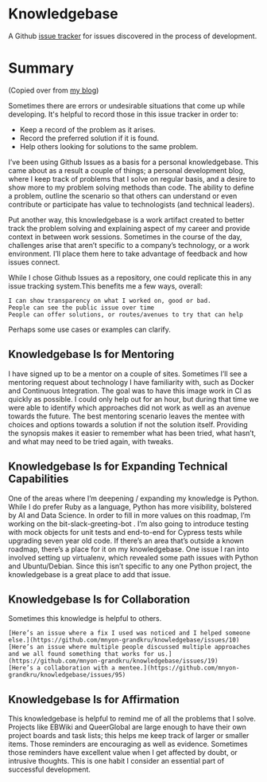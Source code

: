 # Knowledgebase

A Github [issue tracker](https://github.com/trystant/knowledgebase/issues) for issues discovered in the process of development.

# Summary

(Copied over from [my blog](https://blog.grandkru.com/post/716803447493672960/my-own-personal-knowledgebase-on-github))

Sometimes there are errors or undesirable situations that come up while developing. It's helpful to record those in this issue tracker in order to:
* Keep a record of the problem as it arises.
* Record the preferred solution if it is found.
* Help others looking for solutions to the same problem.

I’ve been using Github Issues as a basis for a personal knowledgebase. This came about as a result a couple of things; a personal development blog, where I keep track of problems that I solve on regular basis, and a desire to show more to my problem solving methods than code. The ability to define a problem, outline the scenario so that others can understand or even contribute or participate has value to technologists (and technical leaders).

Put another way, this knowledgebase is a work artifact created to better track the problem solving and explaining aspect of my career and provide context in between work sessions. Sometimes in the course of the day, challenges arise that aren’t specific to a company’s technology, or a work environment. I’ll place them here to take advantage of feedback and how issues connect.

While I chose Github Issues as a repository, one could replicate this in any issue tracking system.This benefits me a few ways, overall:

    I can show transparency on what I worked on, good or bad.
    People can see the public issue over time
    People can offer solutions, or routes/avenues to try that can help

Perhaps some use cases or examples can clarify.
## Knowledgebase Is for Mentoring

I have signed up to be a mentor on a couple of sites. Sometimes I’ll see a mentoring request about technology I have familiarity with, such as Docker and Continuous Integration. The goal was to have this image work in CI as quickly as possible. I could only help out for an hour, but during that time we were able to identify which approaches did not work as well as an avenue towards the future. The best mentoring scenario leaves the mentee with choices and options towards a solution if not the solution itself. Providing the synopsis makes it easier to remember what has been tried, what hasn’t, and what may need to be tried again, with tweaks.
## Knowledgebase Is for Expanding Technical Capabilities

One of the areas where I’m deepening / expanding my knowledge is Python. While I do prefer Ruby as a language, Python has more visibility, bolstered by AI and Data Science. In order to fill in more values on this roadmap, I’m working on the bit-slack-greeting-bot .  I’m also going to introduce testing with mock objects for unit tests and end-to-end for Cypress tests while upgrading seven year old code.
If there’s an area that’s outside a known roadmap, there’s a place for it on my knowledgebase. One issue I ran into involved setting up virtualenv, which revealed some path issues with Python and Ubuntu/Debian. Since this isn’t specific to any one Python project, the knowledgebase is a great place to add that issue.
## Knowledgebase Is for Collaboration

Sometimes this knowledge is helpful to others.

    [Here’s an issue where a fix I used was noticed and I helped someone else.](https://github.com/mnyon-grandkru/knowledgebase/issues/10)
    [Here’s an issue where multiple people discussed multiple approaches and we all found something that works for us.](https://github.com/mnyon-grandkru/knowledgebase/issues/19)
    [Here’s a collaboration with a mentee.](https://github.com/mnyon-grandkru/knowledgebase/issues/95)

## Knowledgebase Is for Affirmation

This knowledgebase is helpful to remind me of all the problems that I solve. Projects like EBWiki and QueerGlobal are large enough to have their own project boards and task lists; this helps me keep track of larger or smaller items. Those reminders are encouraging as well as evidence. Sometimes those reminders have excellent value when I get affected by doubt, or intrusive thoughts. This is one habit I consider an essential part of successful development.
